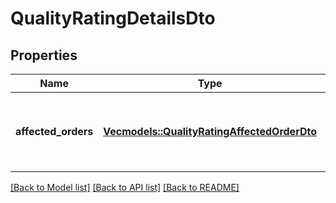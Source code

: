 # QualityRatingDetailsDto

## Properties
Name | Type | Description | Notes
------------ | ------------- | ------------- | -------------
**affected_orders** | [**Vec<models::QualityRatingAffectedOrderDto>**](QualityRatingAffectedOrderDTO.md) | Список заказов, которые повлияли на индекс качества. | 

[[Back to Model list]](../README.md#documentation-for-models) [[Back to API list]](../README.md#documentation-for-api-endpoints) [[Back to README]](../README.md)


